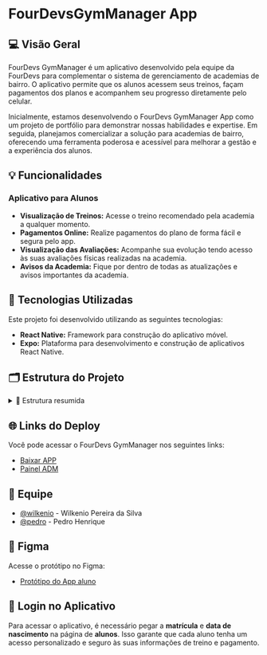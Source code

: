# FourDevsGymManager App

## 💻 Visão Geral
FourDevs GymManager é um aplicativo desenvolvido pela equipe da FourDevs para complementar o sistema de gerenciamento de academias de bairro. O aplicativo permite que os alunos acessem seus treinos, façam pagamentos dos planos e acompanhem seu progresso diretamente pelo celular.

Inicialmente, estamos desenvolvendo o FourDevs GymManager App como um projeto de portfólio para demonstrar nossas habilidades e expertise. Em seguida, planejamos comercializar a solução para academias de bairro, oferecendo uma ferramenta poderosa e acessível para melhorar a gestão e a experiência dos alunos.

## 💡 Funcionalidades
### Aplicativo para Alunos
- **Visualização de Treinos:** Acesse o treino recomendado pela academia a qualquer momento.
- **Pagamentos Online:** Realize pagamentos do plano de forma fácil e segura pelo app.
- **Visualização das Avaliações:** Acompanhe sua evolução tendo acesso às suas avaliações físicas realizadas na academia.
- **Avisos da Academia:** Fique por dentro de todas as atualizações e avisos importantes da academia.

## 🚀 Tecnologias Utilizadas
Este projeto foi desenvolvido utilizando as seguintes tecnologias:
- **React Native:** Framework para construção do aplicativo móvel.
- **Expo:** Plataforma para desenvolvimento e construção de aplicativos React Native.

## 🗂️ Estrutura do Projeto
<details>
<summary>🎨 Estrutura resumida</summary>

<pre>
<code>
FourDevsGymAPP/
├── src/
│   └── Components/
│        ├── ALerta/
│        ├── NavBar/
│        ├── PopUp/
│        └── MenuLateral/
|   └── Scripts/
│        ├── Global/
│        └── Services/
|   └── Telas/
│        ├── Principais/
│        └── Secundarias/
├── assets/
│   └── Components/
│        ├── MenuLateral/
│        └── NavBar_sb/
|   └── Telas/
|        ├── Principais/
│        └── Secundarias/
├── App.js
├── app.json
├── babel.config.js
├── package.json
├── metro.config.js
└── README.md
</code>
</pre>

</details>

## 🌐 Links do Deploy
Você pode acessar o FourDevs GymManager nos seguintes links:
- <a href="https://fourdevs.com.br/gym" target="_blank">Baixar APP</a>
- <a href="https://gym.fourdevs.com.br" target="_blank">Painel ADM</a>

## 👥 Equipe
- <a href="https://github.com/wilkenio" target="_blank">@wilkenio</a> - Wilkenio Pereira da Silva
- <a href="https://github.com/pedrohenrique1421/" target="_blank">@pedro</a> - Pedro Henrique

## 📱 Figma
Acesse o protótipo no Figma: <br>
- <a href="https://www.figma.com/proto/x3W7FHYZJkkC6Y7L12FWNf/AppFourDevsGym?node-id=92-2&t=Lsr5ZXSCbprfOZa9-0&scaling=scale-down&content-scaling=fixed&page-id=0%3A1" target="_blank">Protótipo do App aluno</a>


## 📲 Login no Aplicativo
Para acessar o aplicativo, é necessário pegar a **matrícula** e **data de nascimento** na página de **alunos**. Isso garante que cada aluno tenha um acesso personalizado e seguro às suas informações de treino e pagamento.
